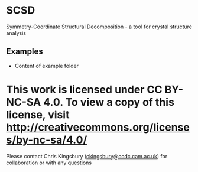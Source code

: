 # SCSD
Symmetry-Coordinate Structural Decomposition - a tool for crystal structure analysis

## Examples 

- Content of example folder 


# This work is licensed under CC BY-NC-SA 4.0. To view a copy of this license, visit http://creativecommons.org/licenses/by-nc-sa/4.0/

Please contact Chris Kingsbury (ckingsbury@ccdc.cam.ac.uk) for collaboration or with any questions

